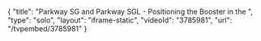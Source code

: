 {
    "title": "Parkway SG and Parkway SGL - Positioning the Booster in the ",
    "type": "solo",
    "layout": "iframe-static",
    "videoId": "3785981",
    "url": "\/tvpembed\/3785981"
}